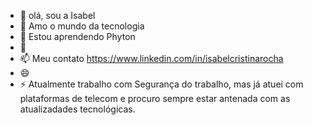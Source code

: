 - 👋 olá, sou a Isabel 
- 👀 Amo o mundo da tecnologia 
- 🌱 Estou aprendendo Phyton
- 💞️
- 📫 Meu contato https://www.linkedin.com/in/isabelcristinarocha
- 😄 
- ⚡ Atualmente trabalho com Segurança do trabalho, mas já atuei com plataformas de telecom e procuro sempre estar antenada com as atualizadades tecnológicas.

<!---
belzis/belzis is a ✨ special ✨ repository because its `README.md` (this file) appears on your GitHub profile.
You can click the Preview link to take a look at your changes.
--->
